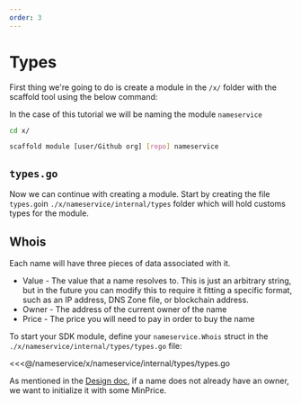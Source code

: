 ```yaml
---
order: 3
---
```


# Types

First thing we're going to do is create a module in the `/x/` folder with the scaffold tool using the below command:

In the case of this tutorial we will be naming the module `nameservice`
```bash
cd x/

scaffold module [user/Github org] [repo] nameservice
```

## `types.go`

Now we can continue with creating a module. Start by creating the file `types.go`in `./x/nameservice/internal/types` folder which will hold customs types for the module.

## Whois

Each name will have three pieces of data associated with it.

- Value - The value that a name resolves to. This is just an arbitrary string, but in the future you can modify this to require it fitting a specific format, such as an IP address, DNS Zone file, or blockchain address.
- Owner - The address of the current owner of the name
- Price - The price you will need to pay in order to buy the name

To start your SDK module, define your `nameservice.Whois` struct in the `./x/nameservice/internal/types/types.go` file:

<<<@/nameservice/x/nameservice/internal/types/types.go

As mentioned in the [Design doc](./app-design.md), if a name does not already have an owner, we want to initialize it with some MinPrice.
